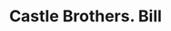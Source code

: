 ---
doi: 10.7916/D85M7HPM
date_other: '1890'
date_other_textual: 1890-1899
form: printed ephemera
genre:
- Invoices
name:
- Castle Brothers
object_in_context_url: https://biggert.cul.columbia.edu/items/view/ave_biggert_00026
subject_hierarchical_geographic:
- San Francisco, California, United States
subject_name:
- Castle Brothers
title: Castle Brothers. Bill
sort_title: Castle Brothers. Bill
call_number: ave_biggert_00026
coordinates:
- 37.78333333333333,-122.41666666666667
pid: ave_biggert_00026
identifiers: ave_biggert_00026
thumbnail: https://derivativo-2.library.columbia.edu/iiif/2/ldpd:342886/full/!256,256/0/native.jpg
permalink: /biggert/ave_biggert_00026/
layout: iiif-image-page
---